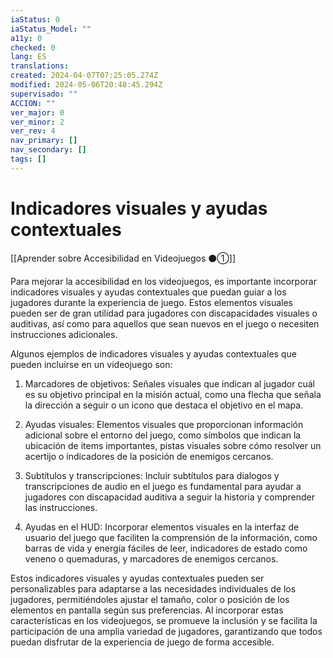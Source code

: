 ```yaml
---
iaStatus: 0
iaStatus_Model: ""
a11y: 0
checked: 0
lang: ES
translations: 
created: 2024-04-07T07:25:05.274Z
modified: 2024-05-06T20:48:45.294Z
supervisado: ""
ACCION: ""
ver_major: 0
ver_minor: 2
ver_rev: 4
nav_primary: []
nav_secondary: []
tags: []
---
```

# Indicadores visuales y ayudas contextuales

[[Aprender sobre Accesibilidad en Videojuegos ⚫①]]

Para mejorar la accesibilidad en los videojuegos, es importante incorporar indicadores visuales y ayudas contextuales que puedan guiar a los jugadores durante la experiencia de juego. Estos elementos visuales pueden ser de gran utilidad para jugadores con discapacidades visuales o auditivas, así como para aquellos que sean nuevos en el juego o necesiten instrucciones adicionales.

Algunos ejemplos de indicadores visuales y ayudas contextuales que pueden incluirse en un videojuego son:

1. Marcadores de objetivos: Señales visuales que indican al jugador cuál es su objetivo principal en la misión actual, como una flecha que señala la dirección a seguir o un icono que destaca el objetivo en el mapa.

2. Ayudas visuales: Elementos visuales que proporcionan información adicional sobre el entorno del juego, como símbolos que indican la ubicación de items importantes, pistas visuales sobre cómo resolver un acertijo o indicadores de la posición de enemigos cercanos.

3. Subtítulos y transcripciones: Incluir subtítulos para dialogos y transcripciones de audio en el juego es fundamental para ayudar a jugadores con discapacidad auditiva a seguir la historia y comprender las instrucciones.

4. Ayudas en el HUD: Incorporar elementos visuales en la interfaz de usuario del juego que faciliten la comprensión de la información, como barras de vida y energía fáciles de leer, indicadores de estado como veneno o quemaduras, y marcadores de enemigos cercanos.

Estos indicadores visuales y ayudas contextuales pueden ser personalizables para adaptarse a las necesidades individuales de los jugadores, permitiéndoles ajustar el tamaño, color o posición de los elementos en pantalla según sus preferencias. Al incorporar estas características en los videojuegos, se promueve la inclusión y se facilita la participación de una amplia variedad de jugadores, garantizando que todos puedan disfrutar de la experiencia de juego de forma accesible.

